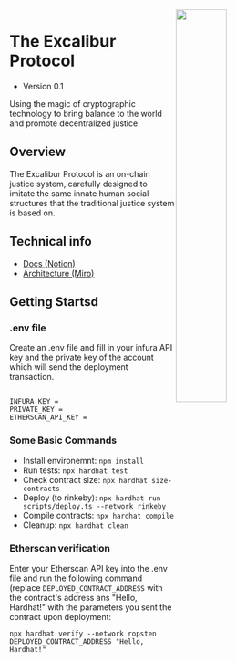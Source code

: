 <img src="https://i.ibb.co/6HP7wLg/star-wars-g6e97cb07e-1280-flip.png" align="right" style="width:42%"/>

# The Excalibur Protocol 

* Version 0.1

Using the magic of cryptographic technology to bring balance to the world and promote decentralized justice.

## Overview

The Excalibur Protocol is an on-chain justice system, carefully designed to imitate the same innate human social structures that the traditional justice system is based on. 




## Technical info

- [Docs (Notion)](https://www.notion.so/yourjustice/Smart-Contracts-b9b89738497647b4beb3c353284f49b1)
- [Architecture (Miro)](https://miro.com/app/board/uXjVOGibO84=/)

## Getting Startsd

### .env file

Create an .env file and fill in your infura API key and the private key of the account which will send the deployment transaction.


```shell

INFURA_KEY = 
PRIVATE_KEY = 
ETHERSCAN_API_KEY = 

```


### Some Basic Commands

- Install environemnt: `npm install`
- Run tests: `npx hardhat test`
- Check contract size: `npx hardhat size-contracts`
- Deploy (to rinkeby): `npx hardhat run scripts/deploy.ts --network rinkeby`
- Compile contracts: `npx hardhat compile`
- Cleanup: `npx hardhat clean`

### Etherscan verification

Enter your Etherscan API key into the .env file and run the following command 
(replace `DEPLOYED_CONTRACT_ADDRESS` with the contract's address ans "Hello, Hardhat!" with the parameters you sent the contract upon deployment:

```shell
npx hardhat verify --network ropsten DEPLOYED_CONTRACT_ADDRESS "Hello, Hardhat!"
```
